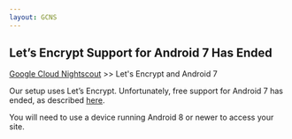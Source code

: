 ```yaml
---
layout: GCNS
---
```


## Let’s Encrypt Support for Android 7 Has Ended
[Google Cloud Nightscout](./GoogleCloud.md) >> Let's Encrypt and Android 7  

Our setup uses Let’s Encrypt. Unfortunately, free support for Android 7 has ended, as described [here](https://community.letsencrypt.org/t/support-for-android-7-and-older-from-oct-2024/216446).  
  
You will need to use a device running Android 8 or newer to access your site.  
  
 
